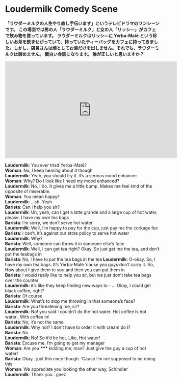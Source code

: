 # Loudermilk Comedy Scene

**「ラウダーミルクの人生やり直し手伝います」というテレビドラマのワンシーンです。
この場面では男の人「ラウダーミルク」と女の人「リッシ―」がカフェで飲み物を買っています。
ラウダーミルクはリッシ―に Yerba-Maté という珍しいお茶を飲ませがっていて、持っていたティーバッグをカフェに持ってきました。しかし、店員さんは頑としてお湯だけを出しません。それでも、ラウダーミルクは諦めません。
面白い会話になります。
誰が正しいと思いますか？**

<iframe width="560" height="315" src="https://www.youtube.com/embed/waz8QP02tiA" title="YouTube video player" frameborder="0" allow="accelerometer; autoplay; clipboard-write; encrypted-media; gyroscope; picture-in-picture; web-share" allowfullscreen></iframe>

**Loudermilk**: You ever tried Yerba-Maté?  
**Woman**: No, I keep hearing about it though  
**Loudermilk**: Yeah, you should try it. It’s a serious mood enhancer  
**Woman**: Why? Do I look like I need my mood enhanced?  
**Loudermilk**: No, I do. It gives me a little bump. Makes me feel kind of the opposite of miserable.  
**Woman**: You mean happy?  
**Loudermilk**: ..ish. Yeah  
**Barista**: Can I help you sir?  
**Loudermilk**: Uh, yeah, can I get a latte grandé and a large cup of hot water, please. I have my own tea bags  
**Barista**: I’m sorry, we don’t serve hot water  
**Loudermilk**: Well, I’m happy to pay for the cup, just pay me the corkage fee  
**Barista**: I can’t, it’s against our store policy to serve hot water  
**Loudermilk**: Why?  
**Barista**: Well, someone can throw it in someone else’s face  
**Loudermilk**: Well, I can get tea right? Okay. So just get me the tea, and don’t put the teabags in  
**Barista**: No, I have to put the tea bags in the tea
**Loudermilk**: O-okay. So, I have my own tea bags. It’s Yerba-Maté ‘cause you guys don’t carry it. So, How about I give them to you and then you can put them in  
**Barista**: I would really like to help you sir, but we just don’t take tea bags over the counter  
**Loudermilk**: it’s like they keep finding new ways to - … Okay, I could get black coffee, right?  
**Barista**: Of course  
**Loudermilk**: What’s to stop me throwing in that someone’s face?  
**Barista**: Are you threatening me, sir?  
**Loudermilk**: No! you said I couldn’t do the hot water. Hot coffee is hot water.. With coffee in!  
**Barista**: No, it’s not the same  
**Loudermilk**: Why not? I don’t have to order it with cream do I?  
**Barista**: No  
**Loudermilk**: No! So it’d be hot. Like, Hot water!  
**Barista**: Excuse me, I’m going to get my manager  
**Woman**: Are you **\*\*\*** kidding me, man? Just give the guy a cup of hot water!  
**Barista**: Okay.. just this once though. ‘Cause I’m not supposed to be doing this  
**Woman**: We appreciate you looking the other way, Schindler  
**Loudermilk**: Thank you.. geez
